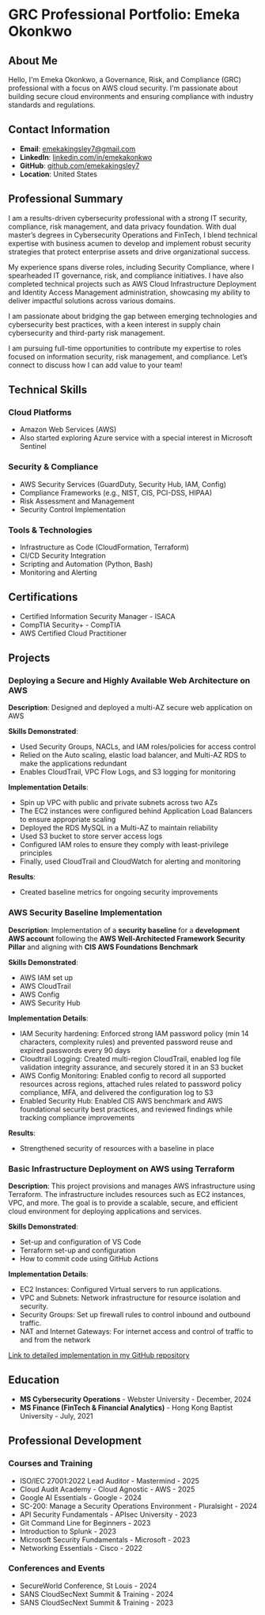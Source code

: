 # GRC Professional Portfolio: Emeka Okonkwo

## About Me

Hello, I'm Emeka Okonkwo, a Governance, Risk, and Compliance (GRC) professional with a focus on AWS cloud security. I'm passionate about building secure cloud environments and ensuring compliance with industry standards and regulations.


## Contact Information

- **Email**: emekakingsley7@gmail.com
- **LinkedIn**: [linkedin.com/in/emekakonkwo](https://linkedin.com/in/emekaokonkwo)
- **GitHub**: [github.com/emekakingsley7](https://github.com/emekakingsley7)
- **Location**: United States

## Professional Summary

I am a results-driven cybersecurity professional with a strong IT security, compliance, risk management, and data privacy foundation. With dual master’s degrees in Cybersecurity Operations and FinTech, I blend technical expertise with business acumen to develop and implement robust security strategies that protect enterprise assets and drive organizational success.

My experience spans diverse roles, including Security Compliance, where I spearheaded IT governance, risk, and compliance initiatives. I have also completed technical projects such as AWS Cloud Infrastructure Deployment and Identity Access Management administration, showcasing my ability to deliver impactful solutions across various domains.

I am passionate about bridging the gap between emerging technologies and cybersecurity best practices, with a keen interest in supply chain cybersecurity and third-party risk management.

I am pursuing full-time opportunities to contribute my expertise to roles focused on information security, risk management, and compliance. Let’s connect to discuss how I can add value to your team!

## Technical Skills

### Cloud Platforms
- Amazon Web Services (AWS)
- Also started exploring Azure service with a special interest in Microsoft Sentinel

### Security & Compliance
- AWS Security Services (GuardDuty, Security Hub, IAM, Config)
- Compliance Frameworks (e.g., NIST, CIS, PCI-DSS, HIPAA)
- Risk Assessment and Management
- Security Control Implementation

### Tools & Technologies
- Infrastructure as Code (CloudFormation, Terraform)
- CI/CD Security Integration
- Scripting and Automation (Python, Bash)
- Monitoring and Alerting

## Certifications

- Certified Information Security Manager - ISACA
- CompTIA Security+ - CompTIA
- AWS Certified Cloud Practitioner

## Projects

### Deploying a Secure and Highly Available Web Architecture on AWS

**Description**: Designed and deployed a multi-AZ secure web application on AWS

**Skills Demonstrated**:
- Used Security Groups, NACLs, and IAM roles/policies for access control
- Relied on the Auto scaling, elastic load balancer, and Multi-AZ RDS to make the applications redundant
- Enables CloudTrail, VPC Flow Logs, and S3 logging for monitoring

**Implementation Details**:
- Spin up VPC with public and private subnets across two AZs
- The EC2 instances were configured behind Application Load Balancers to ensure appropriate scaling
- Deployed the RDS MySQL in a Multi-AZ to maintain reliability
- Used S3 bucket to store server access logs
- Configured IAM roles to ensure  they comply with least-privilege principles
- Finally, used CloudTrail and CloudWatch for alerting and monitoring

**Results**:
- Created baseline metrics for ongoing security improvements

### AWS Security Baseline Implementation

**Description**: Implementation of a **security baseline** for a **development AWS account** following the **AWS Well-Architected Framework Security Pillar** and aligning with **CIS AWS Foundations Benchmark**

**Skills Demonstrated**:
- AWS IAM set up  
- AWS CloudTrail  
- AWS Config  
- AWS Security Hub

**Implementation Details**:
- IAM Security hardening: Enforced strong IAM password policy (min 14 characters, complexity rules) and prevented password reuse and expired passwords every 90 days
- Cloudtrail Logging: Created multi-region CloudTrail, enabled log file validation integrity assurance, and securely stored it in an S3 bucket
- AWS Config Monitoring: Enabled config to record all supported resources across regions, attached rules related to password policy compliance, MFA, and delivered the configuration log to S3 
- Enabled Security Hub: Enabled CIS AWS benchmark and AWS foundational security best practices, and reviewed findings while tracking compliance improvements


**Results**:
- Strengthened security of resources with a baseline in place

### Basic Infrastructure Deployment on AWS using Terraform


**Description**: This project provisions and manages AWS infrastructure using Terraform. The infrastructure includes resources such as EC2 instances, VPC, and more. The goal is to provide a scalable, secure, and efficient cloud environment for deploying applications and services.

**Skills Demonstrated**:
- Set-up and configuration of VS Code
- Terraform set-up and configuration
- How to commit code using GitHub Actions

**Implementation Details**:
- EC2 Instances: Configured Virtual servers to run applications.
- VPC and Subnets: Network infrastructure for resource isolation and security.
- Security Groups: Set up firewall rules to control inbound and outbound traffic.
- NAT and Internet Gateways: For internet access and control of traffic to and from the network

[Link to detailed implementation in my GitHub repository](https://github.com/emekakingsley7/cloudinfra/blob/main/README.md)



## Education

- **MS Cybersecurity Operations** - Webster University - December, 2024
- **MS Finance (FinTech & Financial Analytics)** - Hong Kong Baptist University - July, 2021

## Professional Development

### Courses and Training
- ISO/IEC 27001:2022 Lead Auditor - Mastermind - 2025
- Cloud Audit Academy - Cloud Agnostic - AWS - 2025
- Google AI Essentials - Google - 2024
- SC-200: Manage a Security Operations Environment - Pluralsight - 2024
- API Security Fundamentals - APIsec University - 2023
- Git Command Line for Beginners - 2023
- Introduction to Splunk - 2023
- Microsoft Security Fundamentals - Microsoft - 2023
- Networking Essentials - Cisco - 2022

### Conferences and Events
- SecureWorld Conference, St Louis - 2024
- SANS CloudSecNext Summit & Training - 2024
- SANS CloudSecNext Summit & Training - 2023
